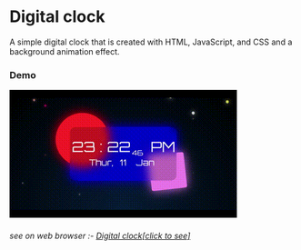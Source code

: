 # Digital clock

A simple digital clock that is created with HTML, JavaScript, and CSS and a background animation effect.

### Demo

![Alt text](imgs/digital-clock.gif)

###### see on web browser :- [Digital clock[click to see]](https://github.com/errorbyme/Digital-clock)
